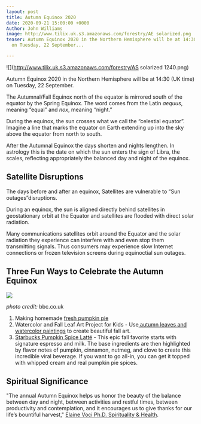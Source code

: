 ```yaml
---
layout: post
title: Autumn Equinox 2020
date: 2020-09-21 15:00:00 +0000
Author: John Williams
image: http://www.tilix.uk.s3.amazonaws.com/forestry/AE solarized.png
teaser: Autumn Equinox 2020 in the Northern Hemisphere will be at 14:30 (UK time)
  on Tuesday, 22 September...

---
```

![](http://www.tilix.uk.s3.amazonaws.com/forestry/AS solarized 1240.png)

Autumn Equinox 2020 in the Northern Hemisphere will be at 14:30 (UK time) on Tuesday, 22 September.

The Autumnal/Fall Equinox north of the equator is mirrored south of the equator by the Spring Equinox. The word comes from the Latin _aequus_, meaning “equal” and _nox_, meaning “night.”

During the equinox, the sun crosses what we call the “celestial equator”. Imagine a line that marks the equator on Earth extending up into the sky above the equator from north to south.

After the Autumnal Equinox the days shorten and nights lengthen. In astrology this is the date on which the sun enters the sign of Libra, the scales, reflecting appropriately the balanced day and night of the equinox.

## Satellite Disruptions

The days before and after an equinox, Satellites are vulnerable to “Sun outages”disruptions.

During an equinox, the sun is aligned directly behind satellites in geostationary orbit at the Equator and satellites are flooded with direct solar radiation.

Many communications satellites orbit around the Equator and the solar radiation they experience can interfere with and even stop them transmitting signals. Thus consumers may experience slow Internet connections or frozen television screens during equinoctial sun outages.

## Three Fun Ways to Celebrate the Autumn Equinox

![](http://www.tilix.uk.s3.amazonaws.com/forestry/pumpkinpie_bbc1240.jpg)

_photo credit:_ bbc.co.uk

1. Making homemade [fresh pumpkin pie](https://www.bbc.co.uk/food/recipes/pumpkinpie_70659)
2. Watercolor and Fall Leaf Art Project for Kids - Use[ autumn leaves and watercolor paintings](https://rhythmsofplay.com/watercolor-and-fall-leaves-art/) to create beautiful fall art.
3. [Starbucks Pumpkin Spice Latté](https://www.starbucks.co.uk/menu/product/418/hot?parent=%2Fdrinks%2Fespresso-drinks%2Flatte) - This epic fall favorite starts with signature espresso and milk. The base ingredients are then highlighted by flavor notes of pumpkin, cinnamon, nutmeg, and clove to create this incredible viral beverage. If you want to go all-in, you can get it topped with whipped cream and real pumpkin pie spices.

## Spiritual Significance

"The annual Autumn Equinox helps us honor the beauty of the balance between day and night, between activities and restful times, between productivity and contemplation, and it encourages us to give thanks for our life’s bountiful harvest," [Elaine Voci Ph.D. Spirituality & Health](https://spiritualityhealth.com/articles/2016/10/19/rites-autumn-equinox).